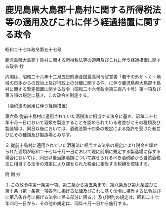# 鹿児島県大島郡十島村に関する所得税法等の適用及びこれに伴う経過措置に関する政令

昭和二十七年政令第五十七号

鹿児島県大島郡十島村に関する所得税法等の適用及びこれに伴う経過措置に関する政令 抄

内閣は、昭和二十六年十二月五日附連合国最高司令官覚書「若干の外かヽくヽ地域の日本からの政治上及び行政上の分離に関する件」に伴う鹿児島県大島郡十島村に関する暫定措置に関する政令（昭和二十六年政令第三百八十号）第一項及び第五項の規定に基き、この政令を制定する。

（酒税法の適用に伴う経過措置）

第六条 従前十島村に適用されていた酒税法に相当する法令に基き、昭和二十七年十月一日において酒類を製造することを認められている者並びにその種類及び製造場は、同日以後においては、酒税法第十四条の規定による免許を受けた者並びにその種類及び製造場とみなす。

２ 従前十島村に適用されていた酒税法に相当する法令の規定により税金を課せられた酒類が昭和二十七年十月一日において現に前項に規定する製造場に存する場合においては、同日以後当該酒類について課せられるべき酒税額から当該酒税法に相当する法令の規定により課せられた税金に相当する税額を控除する。

附 則 抄

１ この政令中第一条第一項、第二条から第五条まで、第八条及び第九条並びに第十条（第一条第一項各号に掲げる法律及びこれに基く命令に相当する法令並びに第八条各号に掲げる法令に係る部分に限る。）及び附則の規定は、昭和二十七年四月一日から、その他の規定は、同年十月一日から施行する。
